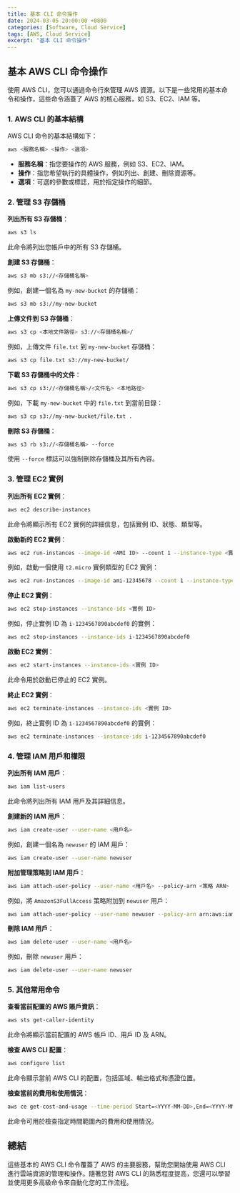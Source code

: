 ```yaml
---
title: 基本 CLI 命令操作
date: 2024-03-05 20:00:00 +0800
categories: [Software, Cloud Service]
tags: [AWS, Cloud Service] 
excerpt: "基本 CLI 命令操作"
---
```


## 基本 AWS CLI 命令操作

使用 AWS CLI，您可以通過命令行來管理 AWS 資源。以下是一些常用的基本命令和操作，這些命令涵蓋了 AWS 的核心服務，如 S3、EC2、IAM 等。

### 1. **AWS CLI 的基本結構**

AWS CLI 命令的基本結構如下：
```bash
aws <服務名稱> <操作> <選項>
```
- **服務名稱**：指您要操作的 AWS 服務，例如 S3、EC2、IAM。
- **操作**：指您希望執行的具體操作，例如列出、創建、刪除資源等。
- **選項**：可選的參數或標誌，用於指定操作的細節。

### 2. **管理 S3 存儲桶**

**列出所有 S3 存儲桶**：
```bash
aws s3 ls
```
此命令將列出您帳戶中的所有 S3 存儲桶。

**創建 S3 存儲桶**：
```bash
aws s3 mb s3://<存儲桶名稱>
```
例如，創建一個名為 `my-new-bucket` 的存儲桶：
```bash
aws s3 mb s3://my-new-bucket
```

**上傳文件到 S3 存儲桶**：
```bash
aws s3 cp <本地文件路徑> s3://<存儲桶名稱>/
```
例如，上傳文件 `file.txt` 到 `my-new-bucket` 存儲桶：
```bash
aws s3 cp file.txt s3://my-new-bucket/
```

**下載 S3 存儲桶中的文件**：
```bash
aws s3 cp s3://<存儲桶名稱>/<文件名> <本地路徑>
```
例如，下載 `my-new-bucket` 中的 `file.txt` 到當前目錄：
```bash
aws s3 cp s3://my-new-bucket/file.txt .
```

**刪除 S3 存儲桶**：
```bash
aws s3 rb s3://<存儲桶名稱> --force
```
使用 `--force` 標誌可以強制刪除存儲桶及其所有內容。

### 3. **管理 EC2 實例**

**列出所有 EC2 實例**：
```bash
aws ec2 describe-instances
```
此命令將顯示所有 EC2 實例的詳細信息，包括實例 ID、狀態、類型等。

**啟動新的 EC2 實例**：
```bash
aws ec2 run-instances --image-id <AMI ID> --count 1 --instance-type <實例類型> --key-name <密鑰名稱> --security-group-ids <安全組 ID>
```
例如，啟動一個使用 `t2.micro` 實例類型的 EC2 實例：
```bash
aws ec2 run-instances --image-id ami-12345678 --count 1 --instance-type t2.micro --key-name my-key --security-group-ids sg-01234567
```

**停止 EC2 實例**：
```bash
aws ec2 stop-instances --instance-ids <實例 ID>
```
例如，停止實例 ID 為 `i-1234567890abcdef0` 的實例：
```bash
aws ec2 stop-instances --instance-ids i-1234567890abcdef0
```

**啟動 EC2 實例**：
```bash
aws ec2 start-instances --instance-ids <實例 ID>
```
此命令用於啟動已停止的 EC2 實例。

**終止 EC2 實例**：
```bash
aws ec2 terminate-instances --instance-ids <實例 ID>
```
例如，終止實例 ID 為 `i-1234567890abcdef0` 的實例：
```bash
aws ec2 terminate-instances --instance-ids i-1234567890abcdef0
```

### 4. **管理 IAM 用戶和權限**

**列出所有 IAM 用戶**：
```bash
aws iam list-users
```
此命令將列出所有 IAM 用戶及其詳細信息。

**創建新的 IAM 用戶**：
```bash
aws iam create-user --user-name <用戶名>
```
例如，創建一個名為 `newuser` 的 IAM 用戶：
```bash
aws iam create-user --user-name newuser
```

**附加管理策略到 IAM 用戶**：
```bash
aws iam attach-user-policy --user-name <用戶名> --policy-arn <策略 ARN>
```
例如，將 `AmazonS3FullAccess` 策略附加到 `newuser` 用戶：
```bash
aws iam attach-user-policy --user-name newuser --policy-arn arn:aws:iam::aws:policy/AmazonS3FullAccess
```

**刪除 IAM 用戶**：
```bash
aws iam delete-user --user-name <用戶名>
```
例如，刪除 `newuser` 用戶：
```bash
aws iam delete-user --user-name newuser
```

### 5. **其他常用命令**

**查看當前配置的 AWS 賬戶資訊**：
```bash
aws sts get-caller-identity
```
此命令將顯示當前配置的 AWS 帳戶 ID、用戶 ID 及 ARN。

**檢查 AWS CLI 配置**：
```bash
aws configure list
```
此命令顯示當前 AWS CLI 的配置，包括區域、輸出格式和憑證位置。

**檢查當前的費用和使用情況**：
```bash
aws ce get-cost-and-usage --time-period Start=<YYYY-MM-DD>,End=<YYYY-MM-DD> --granularity MONTHLY --metrics "BlendedCost"
```
此命令可用於檢查指定時間範圍內的費用和使用情況。

## 總結

這些基本的 AWS CLI 命令覆蓋了 AWS 的主要服務，幫助您開始使用 AWS CLI 進行雲端資源的管理和操作。隨著您對 AWS CLI 的熟悉程度提高，您還可以學習並使用更多高級命令來自動化您的工作流程。
